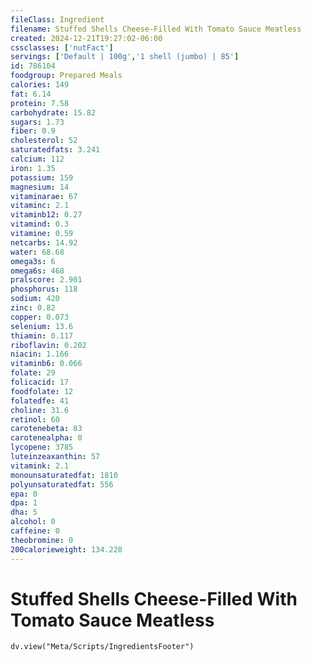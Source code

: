 ```yaml
---
fileClass: Ingredient
filename: Stuffed Shells Cheese-Filled With Tomato Sauce Meatless
created: 2024-12-21T19:27:02-06:00
cssclasses: ['nutFact']
servings: ['Default | 100g','1 shell (jumbo) | 85']
id: 786104
foodgroup: Prepared Meals
calories: 149
fat: 6.14
protein: 7.58
carbohydrate: 15.82
sugars: 1.73
fiber: 0.9
cholesterol: 52
saturatedfats: 3.241
calcium: 112
iron: 1.35
potassium: 159
magnesium: 14
vitaminarae: 67
vitaminc: 2.1
vitaminb12: 0.27
vitamind: 0.3
vitamine: 0.59
netcarbs: 14.92
water: 68.68
omega3s: 6
omega6s: 468
pralscore: 2.901
phosphorus: 118
sodium: 420
zinc: 0.82
copper: 0.073
selenium: 13.6
thiamin: 0.117
riboflavin: 0.202
niacin: 1.166
vitaminb6: 0.066
folate: 29
folicacid: 17
foodfolate: 12
folatedfe: 41
choline: 31.6
retinol: 60
carotenebeta: 83
carotenealpha: 0
lycopene: 3785
luteinzeaxanthin: 57
vitamink: 2.1
monounsaturatedfat: 1810
polyunsaturatedfat: 556
epa: 0
dpa: 1
dha: 5
alcohol: 0
caffeine: 0
theobromine: 0
200calorieweight: 134.228
---
```


# Stuffed Shells Cheese-Filled With Tomato Sauce Meatless

```dataviewjs
dv.view("Meta/Scripts/IngredientsFooter")
```